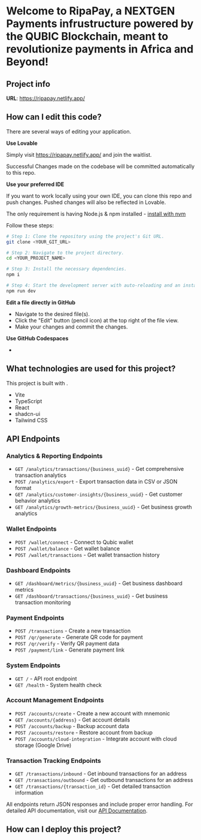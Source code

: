 # Welcome to RipaPay, a NEXTGEN Payments infrustructure powered by the QUBIC Blockchain, meant to revolutionize payments in Africa and Beyond!

## Project info

**URL**: https://ripapay.netlify.app/

## How can I edit this code?

There are several ways of editing your application.

**Use Lovable**

Simply visit https://ripapay.netlify.app/ and join the waitlist.

Successful Changes made on the codebase will be committed automatically to this repo.

**Use your preferred IDE**

If you want to work locally using your own IDE, you can clone this repo and push changes. Pushed changes will also be reflected in Lovable.

The only requirement is having Node.js & npm installed - [install with nvm](https://github.com/nvm-sh/nvm#installing-and-updating)

Follow these steps:

```sh
# Step 1: Clone the repository using the project's Git URL.
git clone <YOUR_GIT_URL>

# Step 2: Navigate to the project directory.
cd <YOUR_PROJECT_NAME>

# Step 3: Install the necessary dependencies.
npm i

# Step 4: Start the development server with auto-reloading and an instant preview.
npm run dev
```

**Edit a file directly in GitHub**

- Navigate to the desired file(s).
- Click the "Edit" button (pencil icon) at the top right of the file view.
- Make your changes and commit the changes.

**Use GitHub Codespaces**

- 

## What technologies are used for this project?

This project is built with .

- Vite
- TypeScript
- React
- shadcn-ui
- Tailwind CSS

## API Endpoints

### Analytics & Reporting Endpoints
- `GET /analytics/transactions/{business_uuid}` - Get comprehensive transaction analytics
- `POST /analytics/export` - Export transaction data in CSV or JSON format
- `GET /analytics/customer-insights/{business_uuid}` - Get customer behavior analytics
- `GET /analytics/growth-metrics/{business_uuid}` - Get business growth analytics

### Wallet Endpoints
- `POST /wallet/connect` - Connect to Qubic wallet
- `POST /wallet/balance` - Get wallet balance
- `POST /wallet/transactions` - Get wallet transaction history

### Dashboard Endpoints
- `GET /dashboard/metrics/{business_uuid}` - Get business dashboard metrics
- `GET /dashboard/transactions/{business_uuid}` - Get business transaction monitoring

### Payment Endpoints
- `POST /transactions` - Create a new transaction
- `POST /qr/generate` - Generate QR code for payment
- `POST /qr/verify` - Verify QR payment data
- `POST /payment/link` - Generate payment link

### System Endpoints
- `GET /` - API root endpoint
- `GET /health` - System health check

### Account Management Endpoints
- `POST /accounts/create` - Create a new account with mnemonic
- `GET /accounts/{address}` - Get account details
- `POST /accounts/backup` - Backup account data
- `POST /accounts/restore` - Restore account from backup
- `POST /accounts/cloud-integration` - Integrate account with cloud storage (Google Drive)

### Transaction Tracking Endpoints
- `GET /transactions/inbound` - Get inbound transactions for an address
- `GET /transactions/outbound` - Get outbound transactions for an address
- `GET /transactions/{transaction_id}` - Get detailed transaction information

All endpoints return JSON responses and include proper error handling. For detailed API documentation, visit our [API Documentation](https://ripapay.netlify.app/api-docs).

## How can I deploy this project?

